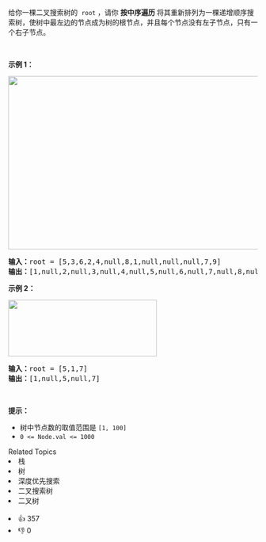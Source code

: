 <p>给你一棵二叉搜索树的
 <meta charset="UTF-8" />&nbsp;<code>root</code>&nbsp;，请你 <strong>按中序遍历</strong> 将其重新排列为一棵递增顺序搜索树，使树中最左边的节点成为树的根节点，并且每个节点没有左子节点，只有一个右子节点。</p>

<p>&nbsp;</p>

<p><strong>示例 1：</strong></p> 
<img alt="" src="https://assets.leetcode.com/uploads/2020/11/17/ex1.jpg" style="height: 350px; width: 600px;" /> 
<pre>
<strong>输入：</strong>root = [5,3,6,2,4,null,8,1,null,null,null,7,9]
<strong>输出：</strong>[1,null,2,null,3,null,4,null,5,null,6,null,7,null,8,null,9]
</pre>

<p><strong>示例 2：</strong></p> 
<img alt="" src="https://assets.leetcode.com/uploads/2020/11/17/ex2.jpg" style="height: 114px; width: 300px;" /> 
<pre>
<strong>输入：</strong>root = [5,1,7]
<strong>输出：</strong>[1,null,5,null,7]
</pre>

<p>&nbsp;</p>

<p><strong>提示：</strong></p>

<ul> 
 <li>树中节点数的取值范围是 <code>[1, 100]</code></li> 
 <li><code>0 &lt;= Node.val &lt;= 1000</code></li> 
</ul>

<div><div>Related Topics</div><div><li>栈</li><li>树</li><li>深度优先搜索</li><li>二叉搜索树</li><li>二叉树</li></div></div><br><div><li>👍 357</li><li>👎 0</li></div>